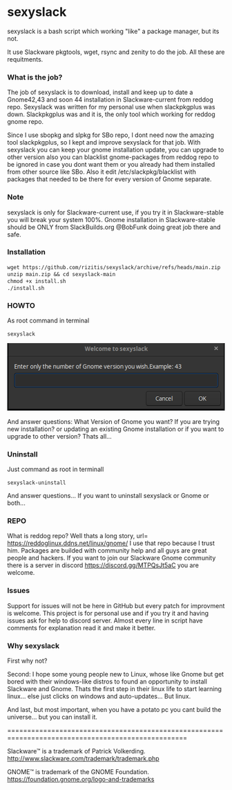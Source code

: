 # sexyslack
sexyslack is a bash script which working "like" a package manager, but its not.

It use Slackware pkgtools, wget, rsync and zenity to do the job. All these are requitments.
### What is the job? 
The job of sexyslack is to download, install and keep up to date a Gnome42,43 and soon 44 installation in Slackware-current from reddog repo.
Sexyslack was written for my personal use when slackpkgplus was down. Slackpkgplus was and it is, the only tool which working for reddog gnome repo.

Since I use sbopkg and slpkg for SBo repo, I dont need now the amazing tool slackpkgplus, so I kept and improve sexyslack for that job.
With sexyslack you can keep your gnome installation update, you can upgrade to other version also you can blacklist gnome-packages from reddog repo 
to be ignored in case you dont want them or you already had them installed from other source like SBo. 
Also it edit /etc/slackpkg/blacklist with packages that needed to be there for every version of Gnome separate. 
### Note 
sexyslack is only for Slackware-current use, if you try it in Slackware-stable you will break your system 100%.
Gnome installation in Slackware-stable should be ONLY from SlackBuilds.org @BobFunk doing great job there and safe.  

### Installation
```
wget https://github.com/rizitis/sexyslack/archive/refs/heads/main.zip
unzip main.zip && cd sexyslack-main
chmod +x install.sh
./install.sh
```

### HOWTO
As root command in terminal
```
sexyslack
```
![sexyslack](https://github.com/rizitis/sexyslack/blob/main/Screenshot%20from%202023-02-13%2021-41-06.png)

And answer questions:
What Version of Gnome you want?
If you are trying new installation? or updating an existing Gnome installation or if you want to upgrade to other version?
Thats all... 

### Uninstall
Just command as root in terminall 
```
sexyslack-uninstall
```
And answer questions...
If you want to uninstall sexyslack or Gnome or both...

### REPO
What is reddog repo?
Well thats a long story, url= https://reddoglinux.ddns.net/linux/gnome/
I use that repo because I trust him. Packages are builded with community help and all guys are great people and hackers.
If you want to join our Slackware Gnome community there is a server in discord https://discord.gg/MTPQsJt5aC you are welcome. 

### Issues
Support for issues will not be here in GitHub but every patch for improvment is welcome.
This project is for personal use and if you try it and having issues ask for help to discord server.
Almost every line in script have comments for explanation read it and make it better. 

### Why sexyslack
First why not? 

Second: I hope some young people new to Linux, whose like Gnome but get bored with their windows-like distros to found an opportunity
to install Slackware and Gnome. Thats the first step in their linux life to start learning linux... else just clicks on windows and auto-updates...
But linux.

And last, but most important, when you have a potato pc you cant build the universe... but you can install it.

===================================================================================================

Slackware™ is a trademark of Patrick Volkerding. http://www.slackware.com/trademark/trademark.php

GNOME™ is trademark of the GNOME Foundation. https://foundation.gnome.org/logo-and-trademarks
